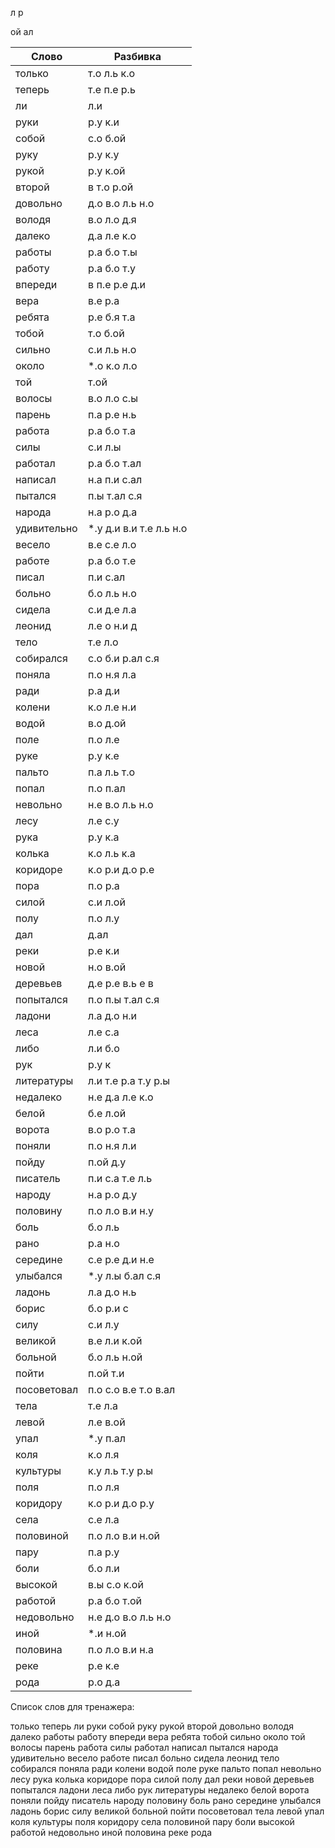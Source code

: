 
л
р

ой
ал

| Слово | Разбивка |
| --- | --- |
| только | т.о л.ь к.о | 
| теперь | т.е п.е р.ь | 
| ли | л.и | 
| руки | р.у к.и | 
| собой | с.о б.ой | 
| руку | р.у к.у | 
| рукой | р.у к.ой | 
| второй | в т.о р.ой | 
| довольно | д.о в.о л.ь н.о | 
| володя | в.о л.о д.я | 
| далеко | д.а л.е к.о | 
| работы | р.а б.о т.ы | 
| работу | р.а б.о т.у | 
| впереди | в п.е р.е д.и | 
| вера | в.е р.а | 
| ребята | р.е б.я т.а | 
| тобой | т.о б.ой | 
| сильно | с.и л.ь н.о | 
| около |  \*.о к.о л.о | 
| той | т.ой | 
| волосы | в.о л.о с.ы | 
| парень | п.а р.е н.ь | 
| работа | р.а б.о т.а | 
| силы | с.и л.ы | 
| работал | р.а б.о т.ал | 
| написал | н.а п.и с.ал | 
| пытался | п.ы т.ал с.я | 
| народа | н.а р.о д.а | 
| удивительно |  \*.у д.и в.и т.е л.ь н.о | 
| весело | в.е с.е л.о | 
| работе | р.а б.о т.е | 
| писал | п.и с.ал | 
| больно | б.о л.ь н.о | 
| сидела | с.и д.е л.а | 
| леонид | л.е о н.и д | 
| тело | т.е л.о | 
| собирался | с.о б.и р.ал с.я | 
| поняла | п.о н.я л.а | 
| ради | р.а д.и | 
| колени | к.о л.е н.и | 
| водой | в.о д.ой | 
| поле | п.о л.е | 
| руке | р.у к.е | 
| пальто | п.а л.ь т.о | 
| попал | п.о п.ал | 
| невольно | н.е в.о л.ь н.о | 
| лесу | л.е с.у | 
| рука | р.у к.а | 
| колька | к.о л.ь к.а | 
| коридоре | к.о р.и д.о р.е | 
| пора | п.о р.а | 
| силой | с.и л.ой | 
| полу | п.о л.у | 
| дал | д.ал | 
| реки | р.е к.и | 
| новой | н.о в.ой | 
| деревьев | д.е р.е в.ь е в | 
| попытался | п.о п.ы т.ал с.я | 
| ладони | л.а д.о н.и | 
| леса | л.е с.а | 
| либо | л.и б.о | 
| рук | р.у к | 
| литературы | л.и т.е р.а т.у р.ы | 
| недалеко | н.е д.а л.е к.о | 
| белой | б.е л.ой | 
| ворота | в.о р.о т.а | 
| поняли | п.о н.я л.и | 
| пойду | п.ой д.у | 
| писатель | п.и с.а т.е л.ь | 
| народу | н.а р.о д.у | 
| половину | п.о л.о в.и н.у | 
| боль | б.о л.ь | 
| рано | р.а н.о | 
| середине | с.е р.е д.и н.е | 
| улыбался |  \*.у л.ы б.ал с.я | 
| ладонь | л.а д.о н.ь | 
| борис | б.о р.и с | 
| силу | с.и л.у | 
| великой | в.е л.и к.ой | 
| больной | б.о л.ь н.ой | 
| пойти | п.ой т.и | 
| посоветовал | п.о с.о в.е т.о в.ал | 
| тела | т.е л.а | 
| левой | л.е в.ой | 
| упал |  \*.у п.ал | 
| коля | к.о л.я | 
| культуры | к.у л.ь т.у р.ы | 
| поля | п.о л.я | 
| коридору | к.о р.и д.о р.у | 
| села | с.е л.а | 
| половиной | п.о л.о в.и н.ой | 
| пару | п.а р.у | 
| боли | б.о л.и | 
| высокой | в.ы с.о к.ой | 
| работой | р.а б.о т.ой | 
| недовольно | н.е д.о в.о л.ь н.о | 
| иной |  \*.и н.ой | 
| половина | п.о л.о в.и н.а | 
| реке | р.е к.е | 
| рода | р.о д.а | 

Список слов для тренажера:

только теперь ли руки собой руку рукой второй довольно володя далеко работы работу впереди вера ребята тобой сильно около той волосы парень работа силы работал написал пытался народа удивительно весело работе писал больно сидела леонид тело собирался поняла ради колени водой поле руке пальто попал невольно лесу рука колька коридоре пора силой полу дал реки новой деревьев попытался ладони леса либо рук литературы недалеко белой ворота поняли пойду писатель народу половину боль рано середине улыбался ладонь борис силу великой больной пойти посоветовал тела левой упал коля культуры поля коридору села половиной пару боли высокой работой недовольно иной половина реке рода
